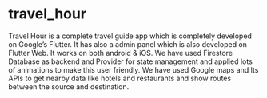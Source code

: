 # travel_hour

Travel Hour is a complete travel guide app which is completely developed on Google’s Flutter.
It has also a admin panel which is also developed on Flutter Web. It works on both android & iOS.
We have used Firestore Database as backend and Provider for state management and applied lots of animations to make this user friendly. 
We have used Google maps and Its APIs to get nearby data like hotels and restaurants and show routes between the source and destination.
